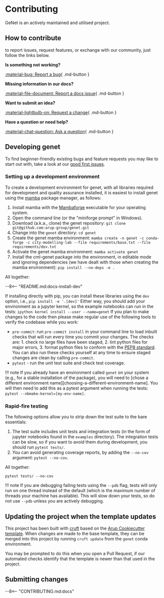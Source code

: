 # Contributing

GeNet is an actively maintained and utilised project.

## How to contribute

to report issues, request features, or exchange with our community, just follow the links below.

__Is something not working?__

[:material-bug: Report a bug](https://github.com/arup-group/genet/issues/new?template=BUG-REPORT.yml "Report a bug in genet by creating an issue and a reproduction"){ .md-button }

__Missing information in our docs?__

[:material-file-document: Report a docs issue](https://github.com/arup-group/genet/issues/new?template=DOCS.yml "Report missing information or potential inconsistencies in our documentation"){ .md-button }

__Want to submit an idea?__

[:material-lightbulb-on: Request a change](https://github.com/arup-group/genet/issues/new?template=FEATURE-REQUEST.yml "Propose a change or feature request or suggest an improvement"){ .md-button }

__Have a question or need help?__

[:material-chat-question: Ask a question](https://github.com/arup-group/genet/discussions "Ask questions on our discussion board and get in touch with our community"){ .md-button }

## Developing genet

To find beginner-friendly existing bugs and feature requests you may like to start out with, take a look at our [good first issues](https://github.com/arup-group/genet/contribute).

### Setting up a development environment

To create a development environment for genet, with all libraries required for development and quality assurance installed, it is easiest to install genet using the [mamba](https://mamba.readthedocs.io/en/latest/index.html) package manager, as follows:

1. Install mamba with the [Mambaforge](https://github.com/conda-forge/miniforge#mambaforge) executable for your operating system.
2. Open the command line (or the "miniforge prompt" in Windows).
3. Download (a.k.a., clone) the genet repository: `git clone git@github.com:arup-group/genet.git`
4. Change into the `genet` directory: `cd genet`
5. Create the genet mamba environment: `mamba create -n genet -c conda-forge -c city-modelling-lab --file requirements/base.txt --file requirements/dev.txt`
6. Activate the genet mamba environment: `mamba activate genet`
7. Install the cml-genet package into the environment, in editable mode and ignoring dependencies (we have dealt with those when creating the mamba environment): `pip install --no-deps -e .`

All together:

--8<-- "README.md:docs-install-dev"

If installing directly with pip, you can install these libraries using the `dev` option, i.e., `pip install -e '.[dev]'`
Either way, you should add your environment as a jupyter kernel, so the example notebooks can run in the tests: `ipython kernel install --user --name=genet`
If you plan to make changes to the code then please make regular use of the following tools to verify the codebase while you work:

- `pre-commit`: run `pre-commit install` in your command line to load inbuilt checks that will run every time you commit your changes.
The checks are: 1. check no large files have been staged, 2. lint python files for major errors, 3. format python files to conform with the [PEP8 standard](https://peps.python.org/pep-0008/).
You can also run these checks yourself at any time to ensure staged changes are clean by calling `pre-commit`.
- `pytest` - run the unit test suite and check test coverage.

!!! note
    If you already have an environment called `genet` on your system (e.g., for a stable installation of the package), you will need to [chose a different environment name][choosing-a-different-environment-name].
    You will then need to add this as a pytest argument when running the tests: `pytest --nbmake-kernel=[my-env-name]`.

### Rapid-fire testing

The following options allow you to strip down the test suite to the bare essentials:

1. The test suite includes unit tests and integration tests (in the form of jupyter notebooks found in the `examples` directory).
The integration tests can be slow, so if you want to avoid them during development, you should run `pytest tests/`.
2. You can avoid generating coverage reports, by adding the `--no-cov` argument: `pytest --no-cov`.

All together:

``` shell
pytest tests/ --no-cov
```

!!! note
    If you are debugging failing tests using the `--pdb` flag, tests will only run on one thread instead of the default (which is the maximum number of threads your machine has available).
    This will slow down your tests, so do not use `--pdb` unless you are actively debugging.

## Updating the project when the template updates

This project has been built with [cruft](https://cruft.github.io/cruft/) based on the [Arup Cookiecutter template](https://github.com/arup-group/cookiecutter-pypackage).
When changes are made to the base template, they can be merged into this project by running `cruft update` from the  `genet` conda environment.

You may be prompted to do this when you open a Pull Request, if our automated checks identify that the template is newer than that used in the project.

## Submitting changes

--8<-- "CONTRIBUTING.md:docs"

